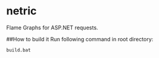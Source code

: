 # netric
Flame Graphs for ASP.NET requests.

##How to build it
Run following command in root directory:

```
build.bat
```





